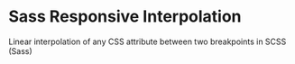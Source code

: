 # Sass Responsive Interpolation
Linear interpolation of any CSS attribute between two breakpoints in SCSS (Sass)
